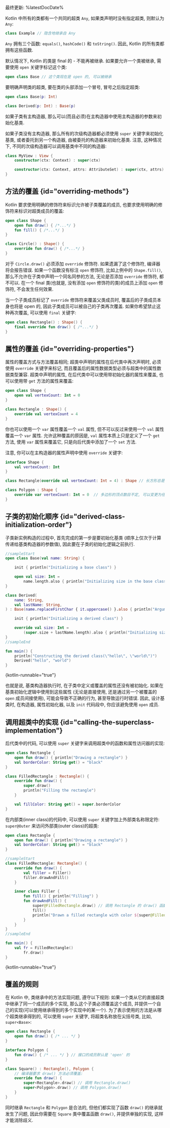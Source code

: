 [//]: # (title: 继承)

最终更新: %latestDocDate%

Kotlin 中所有的类都有一个共同的超类 `Any`, 如果类声明时没有指定超类, 则默认为 `Any`:

```kotlin
class Example // 隐含地继承自 Any
```

`Any` 拥有三个函数: `equals()`, `hashCode()` 和 `toString()`. 因此, Kotlin 的所有类都拥有这些函数.

默认情况下, Kotlin 的类是 final 的 - 不能再被继承.
如果要允许一个类被继承, 需要使用 `open` 关键字标记这个类:

```kotlin
open class Base // 这个类现在是 open 的, 可以被继承

```

要明确声明类的超类, 要在类的头部添加一个冒号, 冒号之后指定超类:

```kotlin
open class Base(p: Int)

class Derived(p: Int) : Base(p)
```

如果子类有主构造器, 那么可以(而且必须)在主构造器中使用主构造器的参数来初始化基类.

如果子类没有主构造器, 那么所有的次级构造器都必须使用 `super` 关键字来初始化基类,
或者委托到另一个构造器, 由被委托的构造器来初始化基类.
注意, 这种情况下, 不同的次级构造器可以调用基类中不同的构造器:

```kotlin
class MyView : View {
    constructor(ctx: Context) : super(ctx)

    constructor(ctx: Context, attrs: AttributeSet) : super(ctx, attrs)
}
```

## 方法的覆盖 {id="overriding-methods"}

Kotlin 要求使用明确的修饰符来标识允许被子类覆盖的成员, 也要求使用明确的修饰符来标识对超类成员的覆盖:

```kotlin
open class Shape {
    open fun draw() { /*...*/ }
    fun fill() { /*...*/ }
}

class Circle() : Shape() {
    override fun draw() { /*...*/ }
}
```

对于 `Circle.draw()` 必须添加 `override` 修饰符. 如果遗漏了这个修饰符, 编译器将会报告错误.
如果一个函数没有标注 `open` 修饰符, 比如上例中的 `Shape.fill()`, 那么不允许在子类中声明一个同名同参的方法,
无论是否添加 `override` 修饰符, 都不可以.
在一个 final 类(也就是, 没有添加 `open` 修饰符的类)的成员上添加 `open` 修饰符, 不会发生任何效果.

当一个子类成员标记了 `override` 修饰符来覆盖父类成员时, 覆盖后的子类成员本身也将是 open 的,
因此子类成员可以被自己的子类再次覆盖.
如果你希望禁止这种再次覆盖, 可以使用 `final` 关键字:

```kotlin
open class Rectangle() : Shape() {
    final override fun draw() { /*...*/ }
}
```

## 属性的覆盖 {id="overriding-properties"}

属性的覆盖方式与方法覆盖相同; 超类中声明的属性在后代类中再次声明时, 必须使用 `override` 关键字来标记,
而且覆盖后的属性数据类型必须与超类中的属性数据类型兼容.
超类中声明的属性, 在后代类中可以使用带初始化器的属性来覆盖, 也可以使用带 `get` 方法的属性来覆盖:

```kotlin
open class Shape {
    open val vertexCount: Int = 0
}

class Rectangle : Shape() {
    override val vertexCount = 4
}
```

你也可以使用一个 `var` 属性覆盖一个 `val` 属性, 但不可以反过来使用一个 `val` 属性覆盖一个 `var` 属性.
允许这种覆盖的原因是, `val` 属性本质上只是定义了一个 `get` 方法,
使用 `var` 属性来覆盖它, 只是向后代类中添加了一个 `set` 方法.

注意, 你可以在主构造器的属性声明中使用 `override` 关键字:

```kotlin
interface Shape {
    val vertexCount: Int
}

class Rectangle(override val vertexCount: Int = 4) : Shape // 长方形总是拥有 4 个顶点

class Polygon : Shape {
    override var vertexCount: Int = 0  // 多边形的顶点数目不定, 可以变更为任何数字
}
```

## 子类的初始化顺序 {id="derived-class-initialization-order"}

子类新实例构造的过程中, 首先完成的第一步是要初始化基类 (顺序上仅次于计算传递给基类构造器的参数值),
因此要在子类的初始化逻辑之前执行.

```kotlin
//sampleStart
open class Base(val name: String) {

    init { println("Initializing a base class") }

    open val size: Int =
        name.length.also { println("Initializing size in the base class: $it") }
}

class Derived(
    name: String,
    val lastName: String,
) : Base(name.replaceFirstChar { it.uppercase() }.also { println("Argument for the base class: $it") }) {

    init { println("Initializing a derived class") }

    override val size: Int =
        (super.size + lastName.length).also { println("Initializing size in the derived class: $it") }
}
//sampleEnd

fun main() {
    println("Constructing the derived class(\"hello\", \"world\")")
    Derived("hello", "world")
}
```
{kotlin-runnable="true"}

也就是说, 基类构造器执行时, 在子类中定义或覆盖的属性还没有被初始化.
如果在基类初始化逻辑中使用到这些属性
(无论是直接使用, 还是通过另一个被覆盖的 `open` 成员间接使用),
可能会导致不正确的行为, 甚至导致运行时错误.
因此, 设计基类时, 在构造器, 属性初始化器, 以及 `init` 代码段中, 你应该避免使用 `open` 成员.

## 调用超类中的实现 {id="calling-the-superclass-implementation"}

后代类中的代码, 可以使用 `super` 关键字来调用超类中的函数和属性访问器的实现:

```kotlin
open class Rectangle {
    open fun draw() { println("Drawing a rectangle") }
    val borderColor: String get() = "black"
}

class FilledRectangle : Rectangle() {
    override fun draw() {
        super.draw()
        println("Filling the rectangle")
    }

    val fillColor: String get() = super.borderColor
}
```

在内部类(inner class)的代码中, 可以使用 `super` 关键字加上外部类名称限定符: `super@Outer`
来访问外部类(outer class)的超类:

```kotlin
open class Rectangle {
    open fun draw() { println("Drawing a rectangle") }
    val borderColor: String get() = "black"
}

//sampleStart
class FilledRectangle: Rectangle() {
    override fun draw() {
        val filler = Filler()
        filler.drawAndFill()
    }

    inner class Filler {
        fun fill() { println("Filling") }
        fun drawAndFill() {
            super@FilledRectangle.draw() // 调用 Rectangle 的 draw() 函数实现
            fill()
            println("Drawn a filled rectangle with color ${super@FilledRectangle.borderColor}") // 使用 Rectangle 的 borderColor 属性的 get() 函数
        }
    }
}
//sampleEnd

fun main() {
    val fr = FilledRectangle()
        fr.draw()
}
```
{kotlin-runnable="true"}

## 覆盖的规则

在 Kotlin 中, 类继承中的方法实现问题, 遵守以下规则: 如果一个类从它的直接超类中继承了同一个成员的多个实现,
那么这个子类必须覆盖这个成员, 并提供一个自己的实现(可以使用继承得到的多个实现中的某一个).
为了表示使用的方法是从哪个超类继承得到的, 可以使用 `super` 关键字, 将超类名称放在尖括号类, 比如, `super<Base>`:

```kotlin
open class Rectangle {
    open fun draw() { /* ... */ }
}

interface Polygon {
    fun draw() { /* ... */ } // 接口的成员默认是 'open' 的
}

class Square() : Rectangle(), Polygon {
    // 编译器要求 draw() 方法必须覆盖:
    override fun draw() {
        super<Rectangle>.draw() // 调用 Rectangle.draw()
        super<Polygon>.draw() // 调用 Polygon.draw()
    }
}
```

同时继承 `Rectangle` 和 `Polygon` 是合法的,
但他们都实现了函数 `draw()` 的继承就发生了问题, 因此你需要在 `Square` 类中覆盖函数 `draw()`,
并提供单独的实现, 这样才能消除歧义.
